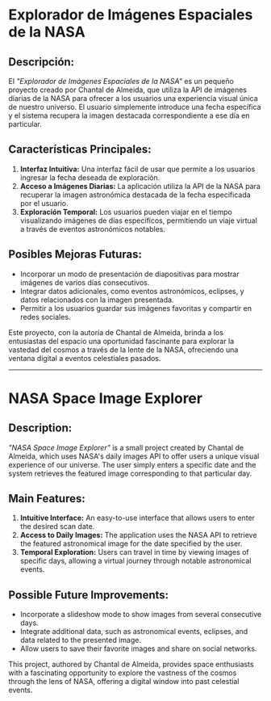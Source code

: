 # Explorador de Imágenes Espaciales de la NASA

## Descripción:
El *"Explorador de Imágenes Espaciales de la NASA"* es un pequeño proyecto creado por Chantal de Almeida, que utiliza la API de imágenes diarias de la NASA para ofrecer a los usuarios una experiencia visual única de nuestro universo. El usuario simplemente introduce una fecha específica y el sistema recupera la imagen destacada correspondiente a ese día en particular.

## Características Principales:
1. **Interfaz Intuitiva:** Una interfaz fácil de usar que permite a los usuarios ingresar la fecha deseada de exploración.
2. **Acceso a Imágenes Diarias:** La aplicación utiliza la API de la NASA para recuperar la imagen astronómica destacada de la fecha especificada por el usuario.
4. **Exploración Temporal:** Los usuarios pueden viajar en el tiempo visualizando imágenes de días específicos, permitiendo un viaje virtual a través de eventos astronómicos notables.

## Posibles Mejoras Futuras:
- Incorporar un modo de presentación de diapositivas para mostrar imágenes de varios días consecutivos.
- Integrar datos adicionales, como eventos astronómicos, eclipses, y datos relacionados con la imagen presentada.
- Permitir a los usuarios guardar sus imágenes favoritas y compartir en redes sociales.

Este proyecto, con la autoría de Chantal de Almeida, brinda a los entusiastas del espacio una oportunidad fascinante para explorar la vastedad del cosmos a través de la lente de la NASA, ofreciendo una ventana digital a eventos celestiales pasados.

_________________________________________________________________________________________________________________________________________________________________________

# NASA Space Image Explorer

## Description:
*"NASA Space Image Explorer"* is a small project created by Chantal de Almeida, which uses NASA's daily images API to offer users a unique visual experience of our universe. The user simply enters a specific date and the system retrieves the featured image corresponding to that particular day.

## Main Features:
1. **Intuitive Interface:** An easy-to-use interface that allows users to enter the desired scan date.
2. **Access to Daily Images:** The application uses the NASA API to retrieve the featured astronomical image for the date specified by the user.
4. **Temporal Exploration:** Users can travel in time by viewing images of specific days, allowing a virtual journey through notable astronomical events.

## Possible Future Improvements:
- Incorporate a slideshow mode to show images from several consecutive days.
- Integrate additional data, such as astronomical events, eclipses, and data related to the presented image.
- Allow users to save their favorite images and share on social networks.

This project, authored by Chantal de Almeida, provides space enthusiasts with a fascinating opportunity to explore the vastness of the cosmos through the lens of NASA, offering a digital window into past celestial events.
